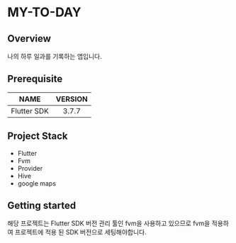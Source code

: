 # MY-TO-DAY

## Overview

나의 하루 일과를 기록하는 앱입니다.




## Prerequisite

|    NAME     | VERSION |
| :---------: | :-----: |
| Flutter SDK |  3.7.7  |



## Project Stack

- Flutter
- Fvm
- Provider
- Hive
- google maps

## Getting started

해당 프로젝트는 Flutter SDK 버전 관리 툴인 fvm을 사용하고 있으므로
fvm을 적용하여 프로젝트에 적용 된 SDK 버전으로 세팅해야합니다.
